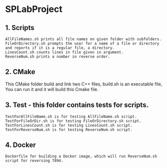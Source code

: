 # SPLabProject
## 1. Scripts
	AllFileNames.sh prints all file names on given folder with subfolders.
	FileOrDirectory.sh prompts the user for a name of a file or directory and reports if it is a regular file, a directory.
	LinesCount.sh counts lines in file given in argument.
	ReverseNum.sh prints a number in reverse order.

## 2. CMake
This CMake folder build and link two C++ files, build.sh is an executable file, You can run it and it will build this Cmake file.

## 3. Test - this folder contains tests for scripts.
	TestForAllFileName.sh is for testing AllFileName.sh script.
	TestForFileOrDir.sh is for testing FileOrDirectory.sh script.
	TestForLinesCount.sh is for testing LinesCount.sh script.
	TestForReverseNum.sh is for testing ReverseNum.sh script.

## 4. Docker
	Dockerfile for building a Docker image, which will run ReverseNum.sh script for reversing 7894.
